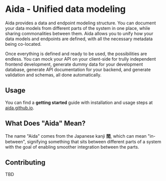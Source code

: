 # Aida - Unified data modeling

Aida provides a data and endpoint modeling structure. You can document your data models from different parts of the system in one place, while sharing commonalities between them. Aida allows you to unify how your data models and endpoints are defined, with all the necessary metadata being co-located. 

Once everything is defined and ready to be used, the possibilities are endless. You can mock your API on your client-side for trully independent frontend development, generate dummy data for your development database, generate API documentation for your backend, and generate validation and schemas, all done automatically. 

## Usage

You can find a **getting started** guide with installation and usage steps at [aida.github.io](https://aida.github.io).

## What Does "Aida" Mean?

The name "Aida" comes from the Japanese kanji **間**, which can mean "in-between", signifying something that sits between different parts of a system with the goal of enabling smoother integration between the parts. 

## Contributing

TBD
